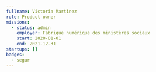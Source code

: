 ```yaml
---
fullname: Victoria Martinez
role: Product owner
missions:
  - status: admin
    employer: Fabrique numérique des ministères sociaux
    start: 2020-01-01
    end: 2021-12-31
startups: []
badges:
  - segur
---
```

